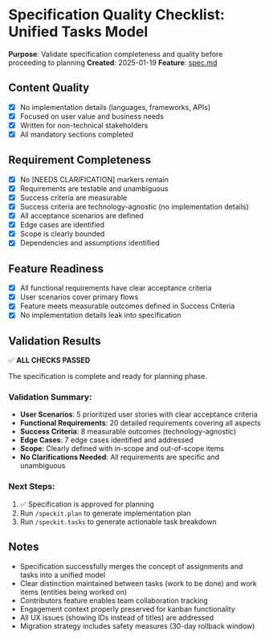 # Specification Quality Checklist: Unified Tasks Model

**Purpose**: Validate specification completeness and quality before proceeding to planning
**Created**: 2025-01-19
**Feature**: [spec.md](../spec.md)

## Content Quality

- [x] No implementation details (languages, frameworks, APIs)
- [x] Focused on user value and business needs
- [x] Written for non-technical stakeholders
- [x] All mandatory sections completed

## Requirement Completeness

- [x] No [NEEDS CLARIFICATION] markers remain
- [x] Requirements are testable and unambiguous
- [x] Success criteria are measurable
- [x] Success criteria are technology-agnostic (no implementation details)
- [x] All acceptance scenarios are defined
- [x] Edge cases are identified
- [x] Scope is clearly bounded
- [x] Dependencies and assumptions identified

## Feature Readiness

- [x] All functional requirements have clear acceptance criteria
- [x] User scenarios cover primary flows
- [x] Feature meets measurable outcomes defined in Success Criteria
- [x] No implementation details leak into specification

## Validation Results

✅ **ALL CHECKS PASSED**

The specification is complete and ready for planning phase.

### Validation Summary:
- **User Scenarios**: 5 prioritized user stories with clear acceptance criteria
- **Functional Requirements**: 20 detailed requirements covering all aspects
- **Success Criteria**: 8 measurable outcomes (technology-agnostic)
- **Edge Cases**: 7 edge cases identified and addressed
- **Scope**: Clearly defined with in-scope and out-of-scope items
- **No Clarifications Needed**: All requirements are specific and unambiguous

### Next Steps:
1. ✅ Specification is approved for planning
2. Run `/speckit.plan` to generate implementation plan
3. Run `/speckit.tasks` to generate actionable task breakdown

## Notes

- Specification successfully merges the concept of assignments and tasks into a unified model
- Clear distinction maintained between tasks (work to be done) and work items (entities being worked on)
- Contributors feature enables team collaboration tracking
- Engagement context properly preserved for kanban functionality
- All UX issues (showing IDs instead of titles) are addressed
- Migration strategy includes safety measures (30-day rollback window)

